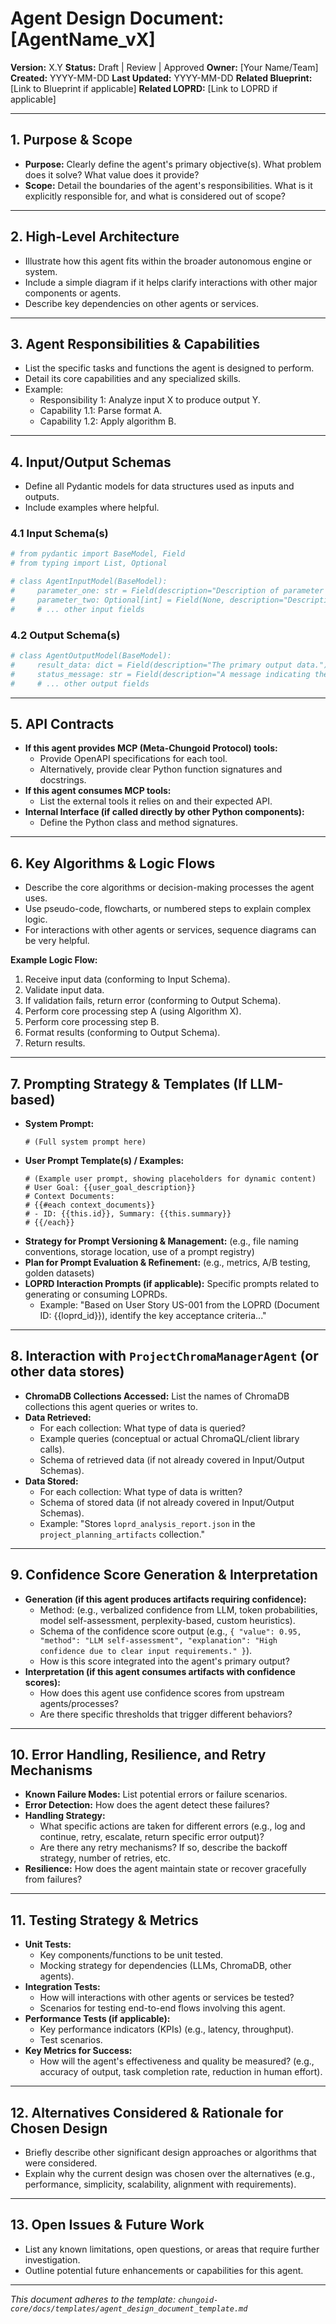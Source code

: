 # Agent Design Document: [AgentName_vX]

**Version:** X.Y
**Status:** Draft | Review | Approved
**Owner:** [Your Name/Team]
**Created:** YYYY-MM-DD
**Last Updated:** YYYY-MM-DD
**Related Blueprint:** [Link to Blueprint if applicable]
**Related LOPRD:** [Link to LOPRD if applicable]

---

## 1. Purpose & Scope

*   **Purpose:** Clearly define the agent's primary objective(s). What problem does it solve? What value does it provide?
*   **Scope:** Detail the boundaries of the agent's responsibilities. What is it explicitly responsible for, and what is considered out of scope?

---

## 2. High-Level Architecture

*   Illustrate how this agent fits within the broader autonomous engine or system.
*   Include a simple diagram if it helps clarify interactions with other major components or agents.
*   Describe key dependencies on other agents or services.

---

## 3. Agent Responsibilities & Capabilities

*   List the specific tasks and functions the agent is designed to perform.
*   Detail its core capabilities and any specialized skills.
*   Example:
    *   Responsibility 1: Analyze input X to produce output Y.
    *   Capability 1.1: Parse format A.
    *   Capability 1.2: Apply algorithm B.

---

## 4. Input/Output Schemas

*   Define all Pydantic models for data structures used as inputs and outputs.
*   Include examples where helpful.

### 4.1 Input Schema(s)

```python
# from pydantic import BaseModel, Field
# from typing import List, Optional

# class AgentInputModel(BaseModel):
#     parameter_one: str = Field(description="Description of parameter one.")
#     parameter_two: Optional[int] = Field(None, description="Description of optional parameter two.")
#     # ... other input fields
```

### 4.2 Output Schema(s)

```python
# class AgentOutputModel(BaseModel):
#     result_data: dict = Field(description="The primary output data.")
#     status_message: str = Field(description="A message indicating the outcome.")
#     # ... other output fields
```

---

## 5. API Contracts

*   **If this agent provides MCP (Meta-Chungoid Protocol) tools:**
    *   Provide OpenAPI specifications for each tool.
    *   Alternatively, provide clear Python function signatures and docstrings.
*   **If this agent consumes MCP tools:**
    *   List the external tools it relies on and their expected API.
*   **Internal Interface (if called directly by other Python components):**
    *   Define the Python class and method signatures.

---

## 6. Key Algorithms & Logic Flows

*   Describe the core algorithms or decision-making processes the agent uses.
*   Use pseudo-code, flowcharts, or numbered steps to explain complex logic.
*   For interactions with other agents or services, sequence diagrams can be very helpful.

**Example Logic Flow:**
1.  Receive input data (conforming to Input Schema).
2.  Validate input data.
3.  If validation fails, return error (conforming to Output Schema).
4.  Perform core processing step A (using Algorithm X).
5.  Perform core processing step B.
6.  Format results (conforming to Output Schema).
7.  Return results.

---

## 7. Prompting Strategy & Templates (If LLM-based)

*   **System Prompt:**
    ```text
    # (Full system prompt here)
    ```
*   **User Prompt Template(s) / Examples:**
    ```text
    # (Example user prompt, showing placeholders for dynamic content)
    # User Goal: {{user_goal_description}}
    # Context Documents:
    # {{#each context_documents}}
    # - ID: {{this.id}}, Summary: {{this.summary}}
    # {{/each}}
    ```
*   **Strategy for Prompt Versioning & Management:** (e.g., file naming conventions, storage location, use of a prompt registry)
*   **Plan for Prompt Evaluation & Refinement:** (e.g., metrics, A/B testing, golden datasets)
*   **LOPRD Interaction Prompts (if applicable):** Specific prompts related to generating or consuming LOPRDs.
    *   Example: "Based on User Story US-001 from the LOPRD (Document ID: {{loprd_id}}), identify the key acceptance criteria..."

---

## 8. Interaction with `ProjectChromaManagerAgent` (or other data stores)

*   **ChromaDB Collections Accessed:** List the names of ChromaDB collections this agent queries or writes to.
*   **Data Retrieved:**
    *   For each collection: What type of data is queried?
    *   Example queries (conceptual or actual ChromaQL/client library calls).
    *   Schema of retrieved data (if not already covered in Input/Output Schemas).
*   **Data Stored:**
    *   For each collection: What type of data is written?
    *   Schema of stored data (if not already covered in Input/Output Schemas).
    *   Example: "Stores `loprd_analysis_report.json` in the `project_planning_artifacts` collection."

---

## 9. Confidence Score Generation & Interpretation

*   **Generation (if this agent produces artifacts requiring confidence):**
    *   Method: (e.g., verbalized confidence from LLM, token probabilities, model self-assessment, perplexity-based, custom heuristics).
    *   Schema of the confidence score output (e.g., `{ "value": 0.95, "method": "LLM self-assessment", "explanation": "High confidence due to clear input requirements." }`).
    *   How is this score integrated into the agent's primary output?
*   **Interpretation (if this agent consumes artifacts with confidence scores):**
    *   How does this agent use confidence scores from upstream agents/processes?
    *   Are there specific thresholds that trigger different behaviors?

---

## 10. Error Handling, Resilience, and Retry Mechanisms

*   **Known Failure Modes:** List potential errors or failure scenarios.
*   **Error Detection:** How does the agent detect these failures?
*   **Handling Strategy:**
    *   What specific actions are taken for different errors (e.g., log and continue, retry, escalate, return specific error output)?
    *   Are there any retry mechanisms? If so, describe the backoff strategy, number of retries, etc.
*   **Resilience:** How does the agent maintain state or recover gracefully from failures?

---

## 11. Testing Strategy & Metrics

*   **Unit Tests:**
    *   Key components/functions to be unit tested.
    *   Mocking strategy for dependencies (LLMs, ChromaDB, other agents).
*   **Integration Tests:**
    *   How will interactions with other agents or services be tested?
    *   Scenarios for testing end-to-end flows involving this agent.
*   **Performance Tests (if applicable):**
    *   Key performance indicators (KPIs) (e.g., latency, throughput).
    *   Test scenarios.
*   **Key Metrics for Success:**
    *   How will the agent's effectiveness and quality be measured? (e.g., accuracy of output, task completion rate, reduction in human effort).

---

## 12. Alternatives Considered & Rationale for Chosen Design

*   Briefly describe other significant design approaches or algorithms that were considered.
*   Explain why the current design was chosen over the alternatives (e.g., performance, simplicity, scalability, alignment with requirements).

---

## 13. Open Issues & Future Work

*   List any known limitations, open questions, or areas that require further investigation.
*   Outline potential future enhancements or capabilities for this agent.

---
_This document adheres to the template: `chungoid-core/docs/templates/agent_design_document_template.md`_ 